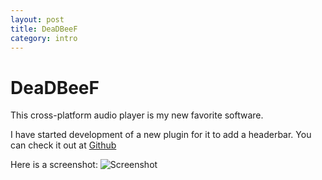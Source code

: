 ```yaml
---
layout: post
title: DeaDBeeF
category: intro
---
```


# DeaDBeeF
This cross-platform audio player is my new favorite software.

I have started development of a new plugin for it to add a headerbar.
You can check it out at [Github](https://github.com/saivert/ddb_misc_headerbar_GTK3)

Here is a screenshot:
![Screenshot](http://i.imgur.com/UEYfKy9.png "Screenshot")
